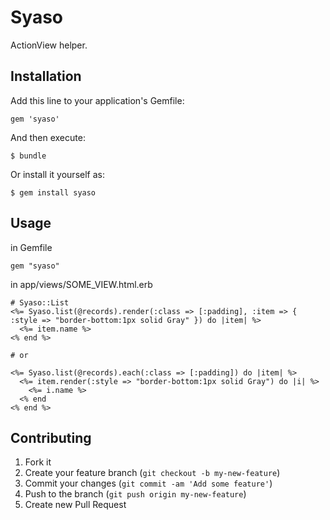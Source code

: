 # Syaso

ActionView helper.

## Installation

Add this line to your application's Gemfile:

    gem 'syaso'

And then execute:

    $ bundle

Or install it yourself as:

    $ gem install syaso

## Usage

in Gemfile
	
	gem "syaso"
	
in app/views/SOME_VIEW.html.erb
	
	# Syaso::List
	<%= Syaso.list(@records).render(:class => [:padding], :item => { :style => "border-bottom:1px solid Gray" }) do |item| %>
	  <%= item.name %>
	<% end %>
	
	# or

	<%= Syaso.list(@records).each(:class => [:padding]) do |item| %>
	  <%= item.render(:style => "border-bottom:1px solid Gray") do |i| %>
	    <%= i.name %>
	  <% end 
	<% end %>
	
	

## Contributing

1. Fork it
2. Create your feature branch (`git checkout -b my-new-feature`)
3. Commit your changes (`git commit -am 'Add some feature'`)
4. Push to the branch (`git push origin my-new-feature`)
5. Create new Pull Request
